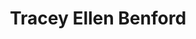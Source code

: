 ---
layout: layouts/profile.liquid
title: Tracey Ellen Benford
id: tracey_ellen_benford
first: Tracey
middle: Ellen
last: Benford
suffix: 
currentTitle: Retired Partner Goldman Sachs
currentOrg: Goldman Sachs, Advisory Director
bio: Tracey has 30+ years of financial services experience across investment banking, institutional sales and distribution across various investment products. As a partner at Goldman Sachs since 2010, Tracey has had a broad range of responsibilities in a highly complex and regulated industry. She had responsibility for Global Markets for the Midwest, the Southwest and Canada. Tracey was also responsible for managing many of Goldman’s largest alternative asset managers across divisions for the firm, solving complex issues including financing solutions, negotiating complex transactions and building consensus between the firm and clients. She managed a diverse group of people across regions and products, responsible for hiring, promoting and building successful teams to further develop long term relationships.<br /><br />Tracey grew global markets client revenue metrics in the Midwest by 50%. In Canada she was able to grow client revenue metrics by more than 60% as well as bring new Canadian clients on board to GS Canada. She took over Dallas global markets and had to close the FICC business and build out the Equity business.<br /><br />Tracey has been responsible for leading the relationships for many of the firm’s largest financial service clients – including Citadel, Invesco, CPP, OTPP, PSP, CDPQ, Brookfield, Allstate, NISA, Neuberger Berman, Northern Trust. She was responsible for improving market share globally as measured by third party metrics with clients in the Midwest, Southwest and Canada. She was selected as one of 30 partners to help lead Goldman’s initial client relationship program globally (OneGS).<br /><br />Tracey worked closely with Goldman’s Sustainable Group and clients, most notably Canadian<br />Pensions, to help them take a portfolio approach to ESG across public and private investing.<br /><br />Tracey, as a member of the Partnership Committee, was involved in developing the culture and<br />growth of the Partnership, including redefining our culture statement for the firm which was put in place in 2022. She led many of the firm’s culture sessions globally. Tracey, as a member of the Executive Committee, was involved in building consensus for priorities in the division, staffing, and footprint.<br /><br />Tracey graduated with honors and Phi Beta Kappa with a degree in applied mathematics and<br />economics from Northwestern University. She played on the women’s basketball team that won the Big Ten Championship in 1990. She got her Master of Business Administration from Stanford Graduate School of Business.
linkedin: https://www.linkedin.com/in/tracey-benford-7629586/
tiktok: 
twitter: 
aboutme: 
insta: 
orgURL: 
snapchat: 
personalURL: 
smallHeadshotURL: assets/images/headshots/BenfordTracey_converted_scaled.avif
originalHeadshotURL: assets/images/headshots/BenfordTracey_converted_scaled.avif
tags-experience: 
 - Business Development
 - Capital Markets
 - Finance
 - Capital Markets
 - DEI
tags-current-industries: 
 - Retired
tags-current-position: 
tags-past-industries: 
 - Financial Activities
 - Investment Banking
 - Investment Management
tags-past-position: 
 - Partner
tags-current-board-service: 
    - Nonprofit
tags-past-board-service: 
    - Nonprofit
boards-current-corporate-private: 
boards-current-corporate-public: 
boards-current-nonprofit: 
 - Lincoln Park Zoo, Executive Committee, Finance Chair
 - United States Olympic and Paralympic Foundation, Finance Committee
 - Team Impact, National Board, Treasurer
 - Positive Coaching Alliance, Co-Chair Midwest Board
boards-current-privateequity: 
boards-current-spac: 
boards-current-vc: 
boards-past-corporate-private: 
boards-past-corporate-public: 
boards-past-nonprofit: 
 - Year Up, Co-Chair Midwest Chapter
boards-past-privateequity: 
boards-past-spac: 
boards-past-vc: 
---